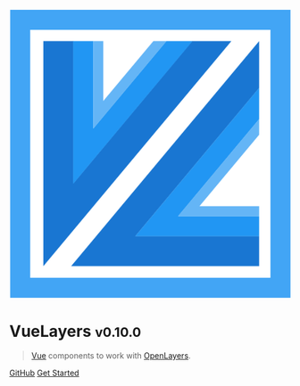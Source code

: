<!-- _coverpage.md -->

![VueLayers Logo](../assets/logo.svg)

# VueLayers <small>v0.10.0</small>

> [Vue](https://vuejs.org/ "Vue Homepage") components to work with [OpenLayers](https://openlayers.org/ "OpenLayers Homepage").

[GitHub](https://github.com/ghettovoice/vuelayers/)
[Get Started](#vuelayers)

